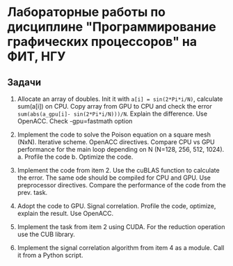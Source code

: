 ﻿# Лабораторные работы по дисциплине "Программирование графических процессоров" на ФИТ, НГУ

## Задачи

1. Allocate an array of doubles. Init it with ```a[i] = sin(2*Pi*i/N)```, calculate sum(a[i]) on CPU. Copy array from GPU to CPU and check the error ```sum(abs(a_gpu[i]- sin(2*Pi*i/N)))/N```. Explain the difference. Use OpenACC. Check -gpu=fastmath option

2. Implement the code to solve the Poison equation on a square mesh (NxN). Iterative scheme. OpenACC directives. Compare CPU vs GPU performance for the main loop depending on N (N=128, 256, 512, 1024).
a.      Profile the code
b.      Optimize the code.

3. Implement the code from item 2. Use the cuBLAS function to calculate the error. The same ode should be compiled for CPU and GPU. Use preprocessor directives. Compare the performance of the code from the prev. task.

4. Adopt the code to GPU. Signal correlation. Profile the code, optimize, explain the result. Use OpenACC.

5. Implement the task from  item 2 using CUDA. For the reduction operation use the CUB library.

6. Implement the signal correlation algorithm from item 4 as a module. Call it from a Python script.